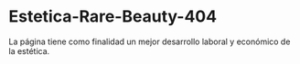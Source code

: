 # Estetica-Rare-Beauty-404
La página tiene como finalidad un mejor desarrollo laboral y económico de la estética.
